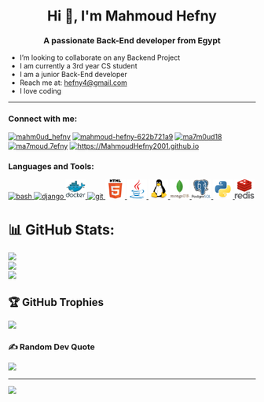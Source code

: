 <h1 align="center">Hi 👋, I'm Mahmoud Hefny</h1>
<h3 align="center">A passionate Back-End developer from Egypt</h3>

- I’m looking to collaborate on any Backend Project
- I am currently a 3rd year CS student
- I am a junior Back-End developer
- Reach me at: <hefny4@gmail.com>
- I love coding 

---
<h3 align="left">Connect with me:</h3>
<p align="left">
<a href="https://twitter.com/mahm0ud_hefny" target="blank"><img align="center" src="https://raw.githubusercontent.com/rahuldkjain/github-profile-readme-generator/master/src/images/icons/Social/twitter.svg" alt="mahm0ud_hefny" height="30" width="40" /></a>
<a href="https://linkedin.com/in/mahmoud-hefny-622b721a9" target="blank"><img align="center" src="https://raw.githubusercontent.com/rahuldkjain/github-profile-readme-generator/master/src/images/icons/Social/linked-in-alt.svg" alt="mahmoud-hefny-622b721a9" height="30" width="40" /></a>
<a href="https://fb.com/ma7m0ud18" target="blank"><img align="center" src="https://raw.githubusercontent.com/rahuldkjain/github-profile-readme-generator/master/src/images/icons/Social/facebook.svg" alt="ma7m0ud18" height="30" width="40" /></a>
<a href="https://instagram.com/ma7moud.7efny" target="blank"><img align="center" src="https://raw.githubusercontent.com/rahuldkjain/github-profile-readme-generator/master/src/images/icons/Social/instagram.svg" alt="ma7moud.7efny" height="30" width="40" /></a>
<a href="https://MahmoudHefny2001.github.io" target="blank"><img align="center" src="https://raw.githubusercontent.com/rahuldkjain/github-profile-readme-generator/master/src/images/icons/Social/rss.svg" alt="https://MahmoudHefny2001.github.io" height="30" width="40" /></a>
</p>

<h3 align="left">Languages and Tools:</h3>
<p align="left"> <a href="https://www.gnu.org/software/bash/" target="_blank" rel="noreferrer"> <img src="https://www.vectorlogo.zone/logos/gnu_bash/gnu_bash-icon.svg" alt="bash" width="40" height="40"/></a><a href="https://www.djangoproject.com/" target="_blank" rel="noreferrer"> <img src="https://cdn.worldvectorlogo.com/logos/django.svg" alt="django" width="40" height="40"/> </a> <a href="https://www.docker.com/" target="_blank" rel="noreferrer"> <img src="https://raw.githubusercontent.com/devicons/devicon/master/icons/docker/docker-original-wordmark.svg" alt="docker" width="40" height="40"/> </a> <a href="https://git-scm.com/" target="_blank" rel="noreferrer"> <img src="https://www.vectorlogo.zone/logos/git-scm/git-scm-icon.svg" alt="git" width="40" height="40"/> </a> <a href="https://www.w3.org/html/" target="_blank" rel="noreferrer"> <img src="https://raw.githubusercontent.com/devicons/devicon/master/icons/html5/html5-original-wordmark.svg" alt="html5" width="40" height="40"/> </a> <a href="https://www.java.com" target="_blank" rel="noreferrer"> <img src="https://raw.githubusercontent.com/devicons/devicon/master/icons/java/java-original.svg" alt="java" width="40" height="40"/> </a> <a href="https://www.linux.org/" target="_blank" rel="noreferrer"> <img src="https://raw.githubusercontent.com/devicons/devicon/master/icons/linux/linux-original.svg" alt="linux" width="40" height="40"/> </a> <a href="https://www.mongodb.com/" target="_blank" rel="noreferrer"> <img src="https://raw.githubusercontent.com/devicons/devicon/master/icons/mongodb/mongodb-original-wordmark.svg" alt="mongodb" width="40" height="40"/> </a> <a href="https://www.postgresql.org" target="_blank" rel="noreferrer"> <img src="https://raw.githubusercontent.com/devicons/devicon/master/icons/postgresql/postgresql-original-wordmark.svg" alt="postgresql" width="40" height="40"/> </a> <a href="https://www.python.org" target="_blank" rel="noreferrer"> <img src="https://raw.githubusercontent.com/devicons/devicon/master/icons/python/python-original.svg" alt="python" width="40" height="40"/> </a> <a href="https://redis.io" target="_blank" rel="noreferrer"> <img src="https://raw.githubusercontent.com/devicons/devicon/master/icons/redis/redis-original-wordmark.svg" alt="redis" width="40" height="40"/> </a><!-- <a href="https://www.vim.org/" target="_blank" rel="noreferrer"> <img src="(https://uxwing.com/vim-icon/)" alt="vim" width="40" height="40"/></a>--></p>

# 📊 GitHub Stats:
![](https://github-readme-stats.vercel.app/api?username=MahmoudHefny2001&theme=dark&hide_border=false&include_all_commits=true&count_private=true)<br/>
![](https://github-readme-streak-stats.herokuapp.com/?user=MahmoudHefny2001&theme=dark&hide_border=false)<br/>
![](https://github-readme-stats.vercel.app/api/top-langs/?username=MahmoudHefny2001&theme=dark&hide_border=false&include_all_commits=true&count_private=true&layout=compact)

## 🏆 GitHub Trophies
![](https://github-profile-trophy.vercel.app/?username=MahmoudHefny2001&theme=radical&no-frame=false&no-bg=false&margin-w=4)

### ✍️ Random Dev Quote
![](https://quotes-github-readme.vercel.app/api?type=horizontal&theme=radical)

---
[![](https://visitcount.itsvg.in/api?id=MahmoudHefny2001&icon=2&color=3)](https://visitcount.itsvg.in)

<!-- Proudly created with GPRM ( https://gprm.itsvg.in ) -->

